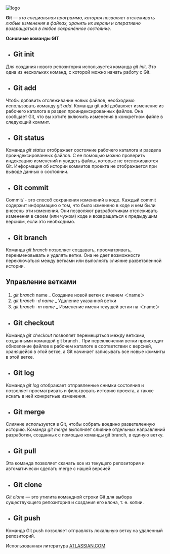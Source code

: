 ![logo](git_img.jpg)
 

 **Git** — _это специальная программа, которая позволяет отслеживать любые изменения в файлах, хранить их версии и оперативно возвращаться в любое сохранённое состояние._

  **Основные команды GIT**

  * ## Git init

Для создания нового репозитория используется команда *git init*. Это одна из нескольких команд, с которой можно начать работу с Git.

  * ## Git add

Чтобы добавить отслеживание новых файлов, необходимо использовать команду *git add*. Команда git add добавляет изменение из рабочего каталога в раздел проиндексированных файлов. Она сообщает Git, что вы хотите включить изменения в конкретном файле в следующий коммит.

  * ## Git status
  Команда *git status* отображает состояние рабочего каталога и раздела проиндексированных файлов. С ее помощью можно проверить индексацию изменений и увидеть файлы, которые не отслеживаются Git. Информация об истории коммитов проекта не отображается при выводе данных о состоянии.

  * ## Git commit
Commit/ - это способ сохранения изменений в коде. Каждый commit содержит информацию о том, что было изменено в коде и кем были внесены эти изменения. Они позволяют разработчикам отслеживать изменения в своем (или чужом) коде и возвращаться к предыдущим версиям, если это необходимо.


  * ## Git branch
  Команда *git branch* позволяет создавать, просматривать, переименовывать и удалять ветки. Она не дает возможности переключаться между ветками или выполнять слияние разветвленной истории.

 ## Управление ветками

1. *git branch* name _
Создание новой ветки с именем ＜name＞
2.  *git branch -d name* _
Удаление указанной ветки
3.  *git branch -m name* _
Изменение имени текущей ветки на ＜name＞

* ## Git checkout


Команда *git checkout* позволяет перемещаться между ветками, созданными командой git branch . При переключении ветки происходит обновление файлов в рабочем каталоге в соответствии с версией, хранящейся в этой ветке, а Git начинает записывать все новые коммиты в этой ветке.


* ## Git log
Команда *git log* отображает отправленные снимки состояния и позволяет просматривать и фильтровать историю проекта, а также искать в ней конкретные изменения.


* ## Git merge 
Слияние используется в Git, чтобы собрать воедино разветвленную историю. Команда *git merge* выполняет слияние отдельных направлений разработки, созданных с помощью команды git branch, в единую ветку.



* ## Git pull

Эта команда позволяет скачать все из текущего репозитория и автоматически
сделать merge с нашей версией 

* ## Git clone

*Git clone* — это утилита командной строки Git для выбора существующего репозитория и создания его клона, т. е. копии.


* ## Git push


Команда Git push позволяет отправлять локальную ветку на удаленный репозиторий.





Использованная литература [ATLASSIAN.COM](https://www.atlassian.com/ru/git/tutorials/setting-up-a-repository)